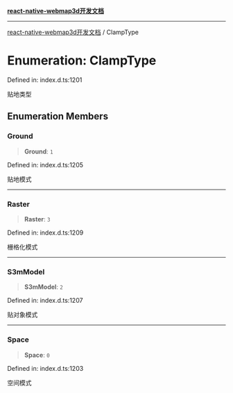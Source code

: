 [**react-native-webmap3d开发文档**](../README.md)

***

[react-native-webmap3d开发文档](../globals.md) / ClampType

# Enumeration: ClampType

Defined in: index.d.ts:1201

贴地类型

## Enumeration Members

### Ground

> **Ground**: `1`

Defined in: index.d.ts:1205

贴地模式

***

### Raster

> **Raster**: `3`

Defined in: index.d.ts:1209

栅格化模式

***

### S3mModel

> **S3mModel**: `2`

Defined in: index.d.ts:1207

贴对象模式

***

### Space

> **Space**: `0`

Defined in: index.d.ts:1203

空间模式
